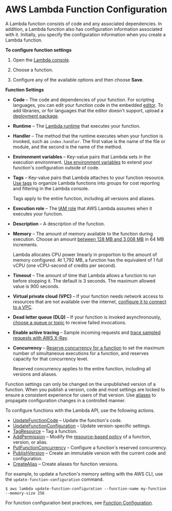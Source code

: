 # AWS Lambda Function Configuration<a name="resource-model"></a>

A Lambda function consists of code and any associated dependencies\. In addition, a Lambda function also has configuration information associated with it\. Initially, you specify the configuration information when you create a Lambda function\.

**To configure function settings**

1. Open the [Lambda console](https://console.aws.amazon.com/lambda)\.

1. Choose a function\.

1. Configure any of the available options and then choose **Save**\.

**Function Settings**
+ **Code** – The code and dependencies of your function\. For scripting languages, you can edit your function code in the embedded [editor](code-editor.md)\. To add libraries, or for languages that the editor doesn't support, upload a [deployment package](gettingstarted-concepts.md#gettingstarted-concepts-package)\.
+ **Runtime** – The [Lambda runtime](lambda-runtimes.md) that executes your function\.
+ **Handler** – The method that the runtime executes when your function is invoked, such as `index.handler`\. The first value is the name of the file or module, and the second is the name of the method\.
+ **Environment variables** – Key\-value pairs that Lambda sets in the execution environment\. [ Use environment variables](env_variables.md) to extend your function's configuration outside of code\.
+ **Tags** – Key\-value pairs that Lambda attaches to your function resource\. [Use tags](tagging.md) to organize Lambda functions into groups for cost reporting and filtering in the Lambda console\.

  Tags apply to the entire function, including all versions and aliases\.
+ **Execution role** – The [IAM role](lambda-intro-execution-role.md) that AWS Lambda assumes when it executes your function\.
+ **Description** – A description of the function\.
+ **Memory** – The amount of memory available to the function during execution\. Choose an amount [between 128 MB and 3,008 MB](limits.md) in 64 MB increments\.

  Lambda allocates CPU power linearly in proportion to the amount of memory configured\. At 1,792 MB, a function has the equivalent of 1 full vCPU \(one vCPU\-second of credits per second\)\.
+ **Timeout** – The amount of time that Lambda allows a function to run before stopping it\. The default is 3 seconds\. The maximum allowed value is 900 seconds\.
+ **Virtual private cloud \(VPC\)** – If your function needs network access to resources that are not available over the internet, [configure it to connect to a VPC](configuration-vpc.md)\.
+ **Dead letter queue \(DLQ\)** – If your function is invoked asynchronously, [choose a queue or topic](invocation-async.md#dlq) to receive failed invocations\.
+ **Enable active tracing** – Sample incoming requests and [trace sampled requests with AWS X\-Ray](lambda-x-ray.md)\.
+ **Concurrency** – [Reserve concurrency for a function](per-function-concurrency.md) to set the maximum number of simultaneous executions for a function, and reserves capacity for that concurrency level\.

  Reserved concurrency applies to the entire function, including all versions and aliases\.

Function settings can only be changed on the unpublished version of a function\. When you publish a version, code and most settings are locked to ensure a consistent experience for users of that version\. Use [aliases](versioning-aliases.md) to propagate configuration changes in a controlled manner\.

To configure functions with the Lambda API, use the following actions\.
+ [UpdateFunctionCode](API_UpdateFunctionCode.md) – Update the function's code\.
+ [UpdateFunctionConfiguration](API_UpdateFunctionConfiguration.md) – Update version\-specific settings\.
+ [TagResource](API_TagResource.md) – Tag a function\.
+ [AddPermission](API_AddPermission.md) – Modify the [resource\-based policy](access-control-resource-based.md) of a function, version, or alias\.
+ [PutFunctionConcurrency](API_PutFunctionConcurrency.md) – Configure a function's reserved concurrency\.
+ [PublishVersion](API_PublishVersion.md) – Create an immutable version with the current code and configuration\.
+ [CreateAlias](API_CreateAlias.md) – Create aliases for function versions\.

For example, to update a function's memory setting with the AWS CLI, use the `update-function-configuration` command\.

```
$ aws lambda update-function-configuration --function-name my-function --memory-size 256
```

For function configuration best practices, see [Function Configuration](best-practices.md#function-configuration)\.